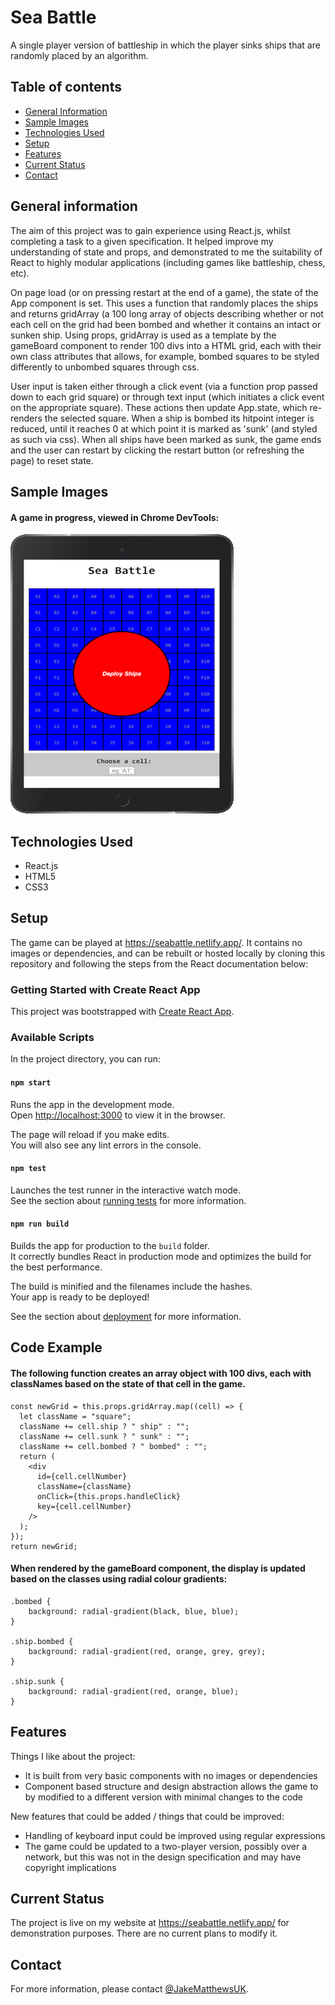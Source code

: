 # Sea Battle

A single player version of battleship in which the player sinks ships that are randomly placed by an algorithm.

## Table of contents

- [General Information](#general-information)
- [Sample Images](#sample-images)
- [Technologies Used](#technologies-used)
- [Setup](#setup)
- [Features](#features)
- [Current Status](#current-status)
- [Contact](#contact)

## General information

The aim of this project was to gain experience using React.js, whilst completing a task to a given specification. It helped improve my understanding of state and props, and demonstrated to me the suitability of React to highly modular applications (including games like battleship, chess, etc).

On page load (or on pressing restart at the end of a game), the state of the App component is set. This uses a function that randomly places the ships and returns gridArray (a 100 long array of objects describing whether or not each cell on the grid had been bombed and whether it contains an intact or sunken ship. Using props, gridArray is used as a template by the gameBoard component to render 100 divs into a HTML grid, each with their own class attributes that allows, for example, bombed squares to be styled differently to unbombed squares through css.

User input is taken either through a click event (via a function prop passed down to each grid square) or through text input (which initiates a click event on the appropriate square). These actions then update App.state, which re-renders the selected square. When a ship is bombed its hitpoint integer is reduced, until it reaches 0 at which point it is marked as 'sunk' (and styled as such via css). When all ships have been marked as sunk, the game ends and the user can restart by clicking the restart button (or refreshing the page) to reset state.

## Sample Images

#### A game in progress, viewed in Chrome DevTools:

![Example screenshot](./seaBattle.gif)

## Technologies Used

- React.js
- HTML5
- CSS3

## Setup

The game can be played at https://seabattle.netlify.app/. It contains no images or dependencies, and can be rebuilt or hosted locally by cloning this repository and following the steps from the React documentation below:

### Getting Started with Create React App

This project was bootstrapped with [Create React App](https://github.com/facebook/create-react-app).

### Available Scripts

In the project directory, you can run:

#### `npm start`

Runs the app in the development mode.\
Open [http://localhost:3000](http://localhost:3000) to view it in the browser.

The page will reload if you make edits.\
You will also see any lint errors in the console.

#### `npm test`

Launches the test runner in the interactive watch mode.\
See the section about [running tests](https://facebook.github.io/create-react-app/docs/running-tests) for more information.

#### `npm run build`

Builds the app for production to the `build` folder.\
It correctly bundles React in production mode and optimizes the build for the best performance.

The build is minified and the filenames include the hashes.\
Your app is ready to be deployed!

See the section about [deployment](https://facebook.github.io/create-react-app/docs/deployment) for more information.

## Code Example

#### The following function creates an array object with 100 divs, each with classNames based on the state of that cell in the game.

    const newGrid = this.props.gridArray.map((cell) => {
      let className = "square";
      className += cell.ship ? " ship" : "";
      className += cell.sunk ? " sunk" : "";
      className += cell.bombed ? " bombed" : "";
      return (
        <div
          id={cell.cellNumber}
          className={className}
          onClick={this.props.handleClick}
          key={cell.cellNumber}
        />
      );
    });
    return newGrid;

#### When rendered by the gameBoard component, the display is updated based on the classes using radial colour gradients:

    .bombed {
        background: radial-gradient(black, blue, blue);
    }

    .ship.bombed {
        background: radial-gradient(red, orange, grey, grey);
    }

    .ship.sunk {
        background: radial-gradient(red, orange, blue);
    }

## Features

Things I like about the project:

- It is built from very basic components with no images or dependencies
- Component based structure and design abstraction allows the game to by modified to a different version with minimal changes to the code

New features that could be added / things that could be improved:

- Handling of keyboard input could be improved using regular expressions
- The game could be updated to a two-player version, possibly over a network, but this was not in the design specification and may have copyright implications

## Current Status

The project is live on my website at https://seabattle.netlify.app/ for demonstration purposes. There are no current plans to modify it.

## Contact

For more information, please contact [@JakeMatthewsUK](https://www.jakematthews.uk/).
